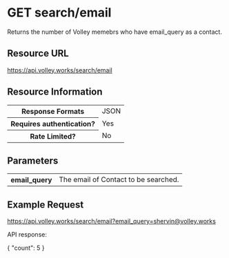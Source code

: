 # GET search/email

Returns the number of Volley memebrs who have email_query as a contact.

## Resource URL

https://api.volley.works/search/email

## Resource Information

<table style="width:100%">
  <tr>
    <th>Response Formats </th>
    <td> JSON </td>
  </tr>
  <tr>
    <th> Requires authentication? </th>
    <td> Yes </td>
  </tr>
  <tr> 
    <th> Rate Limited? </th>
    <td> No </th>
</table>

## Parameters

<table style="width:100%">
  <tr>
    <th>email_query</th>
    <td>The email of Contact to be searched.</td>
  </tr>
</table>

## Example Request

https://api.volley.works/search/email?email_query=shervin@volley.works

API response:

{
"count": 5
}

